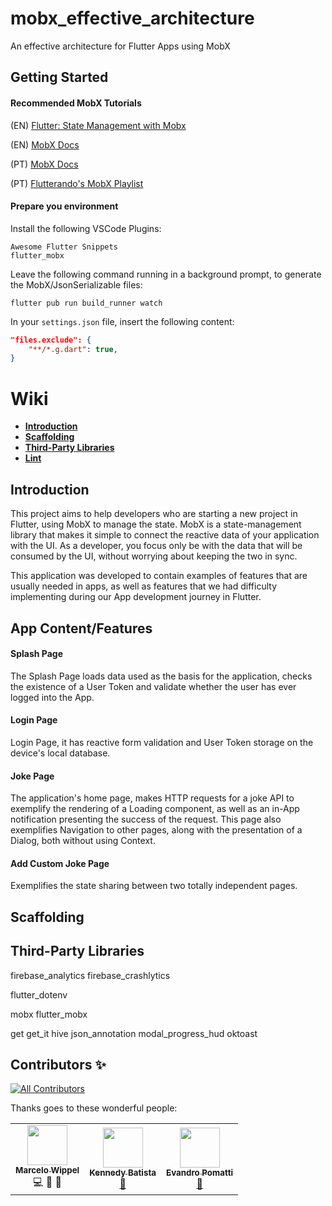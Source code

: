 # mobx_effective_architecture

An effective architecture for Flutter Apps using MobX

## Getting Started

#### Recommended MobX Tutorials

(EN) [Flutter: State Management with Mobx](https://www.youtube.com/watch?v=p-MUBLOEkCs)

(EN) [MobX Docs](https://github.com/mobxjs/mobx.dart/blob/master/README.md)

(PT) [MobX Docs](https://github.com/mobxjs/mobx.dart/tree/master/translation/pt-BR)

(PT) [Flutterando's MobX Playlist](https://www.youtube.com/watch?v=kKNIaqZE8CY&list=PLlBnICoI-g-foW-Osr0PlpE1_AD3aItbZ&pbjreload=10)

#### Prepare you environment

Install the following VSCode Plugins:
```
Awesome Flutter Snippets
flutter_mobx
```

Leave the following command running in a background prompt, to generate the MobX/JsonSerializable files:
```shell
flutter pub run build_runner watch
```

In your `settings.json` file, insert the following content:

```json
"files.exclude": {
    "**/*.g.dart": true,
}
```

# Wiki

- **[Introduction](#introduction)**
- **[Scaffolding](#contributing)**
- **[Third-Party Libraries](#core-concepts)**
- **[Lint](#core-concepts)**

## Introduction

This project aims to help developers who are starting a new project in Flutter, using MobX to manage the state. MobX is a state-management library that makes it simple to connect the reactive data of your application with the UI. As a developer, you focus only be with the data that will be consumed by the UI, without worrying about keeping the two in sync.

This application was developed to contain examples of features that are usually needed in apps, as well as features that we had difficulty implementing during our App development journey in Flutter.

## App Content/Features

#### Splash Page
The Splash Page loads data used as the basis for the application, checks the existence of a User Token and validate whether the user has ever logged into the App.

#### Login Page
Login Page, it has reactive form validation and User Token storage on the device's local database.

#### Joke Page
The application's home page, makes HTTP requests for a joke API to exemplify the rendering of a Loading component, as well as an in-App notification presenting the success of the request.
This page also exemplifies Navigation to other pages, along with the presentation of a Dialog, both without using Context.

#### Add Custom Joke Page
Exemplifies the state sharing between two totally independent pages.

## Scaffolding

## Third-Party Libraries

  firebase_analytics
  firebase_crashlytics

  flutter_dotenv

  mobx
  flutter_mobx

  get
  get_it
  hive
  json_annotation
  modal_progress_hud
  oktoast

## Contributors ✨

[![All Contributors](https://img.shields.io/badge/all_contributors-3-orange.svg?style=flat-square)](#contributors-)

Thanks goes to these wonderful people:
<table>
    <tr>
        <td align="center">
            <a href="https://github.com/mawippel"><img src="https://avatars1.githubusercontent.com/u/37195917?s=460&v=4" width="64px;" alt="" />
            <br /><sub><b>Marcelo Wippel</b></sub></a>
            <br /><a title="Code">💻</a> <a title="Documentation">📖</a> <a title="Reviewed Pull Requests">👀</a>
        </td>
        <td align="center">
            <a href="https://github.com/kmvbatista"><img src="https://avatars1.githubusercontent.com/u/50305552?s=460&v=4" width="64px;" alt="" />
            <br /><sub><b>Kennedy Batista</b></sub></a>
            <br /><a href="#ideas-katis" title="Ideas, & Feedback">🤔</a>
        </td>
        <td align="center">
            <a href="https://github.com/evandropomatti"><img src="https://avatars2.githubusercontent.com/u/6530769?s=460&v=4" width="64px;" alt="" />
            <br /><sub><b>Evandro Pomatti</b></sub></a>
            <br /><a href="#ideas-katis" title="Ideas, & Feedback">🤔</a>
        </td>
    </tr>
</table>